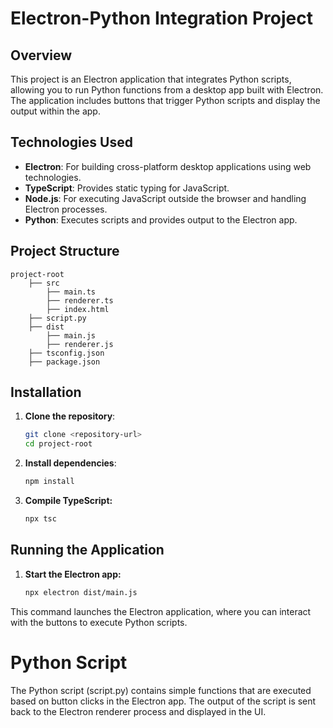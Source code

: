 # Electron-Python Integration Project

## Overview
This project is an Electron application that integrates Python scripts, allowing you to run Python functions from a desktop app built with Electron. The application includes buttons that trigger Python scripts and display the output within the app.

## Technologies Used
- **Electron**: For building cross-platform desktop applications using web technologies.
- **TypeScript**: Provides static typing for JavaScript.
- **Node.js**: For executing JavaScript outside the browser and handling Electron processes.
- **Python**: Executes scripts and provides output to the Electron app.

## Project Structure

    project-root
        ├── src
            ├── main.ts
            ├── renderer.ts 
            ├── index.html
        ├── script.py
        ├── dist
            ├── main.js
            ├── renderer.js
        ├── tsconfig.json
        ├── package.json

## Installation

1. **Clone the repository**:
   ```bash
   git clone <repository-url>
   cd project-root

2.  **Install dependencies**:
    ```bash 
    npm install
    ```

3. **Compile TypeScript:**
    ```bash
    npx tsc
    ```

## Running the Application

1. **Start the Electron app:**
    ```bash
    npx electron dist/main.js
    ```
This command launches the Electron application, where you can interact with the buttons to execute Python scripts.

# Python Script

The Python script (script.py) contains simple functions that are executed based on button clicks in the Electron app. The output of the script is sent back to the Electron renderer process and displayed in the UI.

